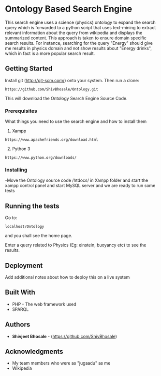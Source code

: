 # Ontology Based Search Engine

This search engine uses a science (physics) ontology to expand the search query which is forwarded to a python script that uses text-mining to extract relevant information about the query from wikipedia and displays the summarized content. This approach is taken to ensure domain specific search results. For instance, searching for the query "Energy" should give me results in physics domain and not show results about "Energy drinks", which in fact is a more popular search result.

## Getting Started

Install git (http://git-scm.com/) onto your system. Then run a clone:

```
https://github.com/ShivBhosale/Ontology.git
```

This will download the Ontology Search Engine Source Code.

### Prerequisites

What things you need to use the search engine and how to install them

1) Xampp

```
https://www.apachefriends.org/download.html
```
2) Python 3

```
https://www.python.org/downloads/

```
### Installing

-Move the Ontology source code /htdocs/ in Xampp folder and start the xampp control panel and start MySQL server and we are ready to run some tests


## Running the tests

Go to:

```
localhost/Ontology
```
and you shall see the home page.

Enter a query related to Physics (Eg: einstein, buoyancy etc) to see the results.


## Deployment

Add additional notes about how to deploy this on a live system

## Built With

* PHP - The web framework used
* SPARQL

## Authors

* **Shivjeet Bhosale** - (https://github.com/ShivBhosale)

## Acknowledgments

* My team members who were as "jugaadu" as me
* Wikipedia
